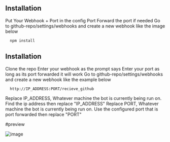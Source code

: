 
## Installation
Put Your Webhook + Port in the config
Port Forward the port if needed
Go to github-repo/settings/webhooks and create a new webhook like the image below


```bash
  npm install
```
    
## Installation
Clone the repo
Enter your webhook as the prompt says
Enter your port as long as its port forwarded it will work
Go to github-repo/settings/webhooks and create a new webhook like the example below

```bash
  http://IP_ADDRESS:PORT/recieve_github
```
Replace IP_ADDRESS, Whatever machine the bot is currently being run on. Find the ip address then replace "IP_ADDRESS"
Replace PORT, Whatever machine the bot is currently being run on. Use the configured port that is port forwarded then replace "PORT"

#preview

![image](https://i.imgur.com/4naauNa.png)
